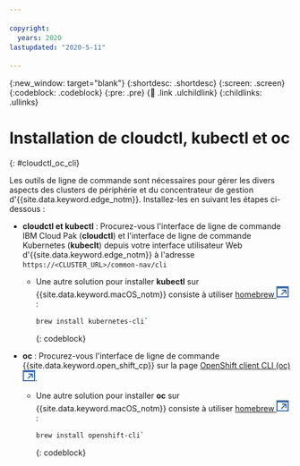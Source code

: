 ```yaml
---

copyright:
  years: 2020
lastupdated: "2020-5-11"

---
```


{:new_window: target="blank"}
{:shortdesc: .shortdesc}
{:screen: .screen}
{:codeblock: .codeblock}
{:pre: .pre}
{:child: .link .ulchildlink}
{:childlinks: .ullinks}

# Installation de cloudctl, kubectl et oc
{: #cloudctl_oc_cli}

Les outils de ligne de commande sont nécessaires pour gérer les divers aspects des clusters de périphérie et du concentrateur de gestion d'{{site.data.keyword.edge_notm}}. Installez-les en suivant les étapes ci-dessous :

* **cloudctl et kubectl** : Procurez-vous l'interface de ligne de commande IBM Cloud Pak (**cloudctl**) et l'interface de ligne de commande Kubernetes (**kubeclt**) depuis votre interface utilisateur Web d'{{site.data.keyword.edge_notm}} à l'adresse `https://<CLUSTER_URL>/common-nav/cli`

  * Une autre solution pour installer **kubectl** sur {{site.data.keyword.macOS_notm}} consiste à utiliser [homebrew ![S'ouvre dans un nouvel onglet](../../images/icons/launch-glyph.svg "S'ouvre dans un nouvel onglet")](https://brew.sh/) :
  
    ```bash
    brew install kubernetes-cli`
    ```
    {: codeblock}

* **oc** : Procurez-vous l'interface de ligne de commande {{site.data.keyword.open_shift_cp}} sur la page [OpenShift client CLI (oc) ![S'ouvre dans un nouvel onglet](../../images/icons/launch-glyph.svg "S'ouvre dans un nouvel onglet")](https://mirror.openshift.com/pub/openshift-v4/clients/ocp/latest/).

  * Une autre solution pour installer **oc** sur {{site.data.keyword.macOS_notm}} consiste à utiliser [homebrew ![S'ouvre dans un nouvel onglet](../../images/icons/launch-glyph.svg "S'ouvre dans un nouvel onglet")](https://brew.sh/) :
  
    ```bash
    brew install openshift-cli`
    ```
    {: codeblock}
